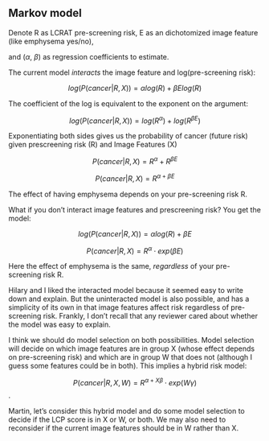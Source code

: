 ## Markov model

Denote R as LCRAT pre-screening risk, E as an dichotomized image feature (like emphysema yes/no),

and ($\alpha$, $\beta$) as regression coefficients to estimate.

 

The current model *interacts* the image feature and log(pre-screening risk):

 

$$log(P(cancer|R,X)) = \alpha log(R) + \beta E log(R)$$


 

The coefficient of the log is equivalent to the exponent on the argument:

$$log(P(cancer|R,X)) = log(R^\alpha) + log(R^{\beta E})$$

 

Exponentiating both sides gives us the probability of cancer (future risk) given prescreening risk (R) and Image Features (X)

 

$$P(cancer|R,X) = R^\alpha + R^{\beta E}$$

 

$$P(cancer|R,X) = R^{\alpha + \beta E}$$

 

The effect of having emphysema depends on your pre-screening risk R.

What if you don’t interact image features and prescreening risk?  You get the model:

 

$$log(P(cancer|R,X)) = \alpha log(R) + \beta E$$

$$P(cancer|R,X) = R^\alpha \cdot exp(\beta E)$$

 

Here the effect of emphysema is the same, *regardless* of your pre-screening risk R.

Hilary and I liked the interacted model because it seemed easy to write down and explain.  But the uninteracted model is also possible, and has a simplicity of its own in that image features affect risk regardless of pre-screening risk.  Frankly, I don’t recall that any reviewer cared about whether the model was easy to explain.

I think we should do model selection on both possibilities.  Model selection will decide on which image features are in group X (whose effect depends on pre-screening risk) and which are in group W that does not (although I guess some features could be in both).  This implies a hybrid risk model:

 

$$P(cancer|R,X,W) = R^{\alpha + X\beta} \cdot exp(W\gamma)$$.

 

Martin, let’s consider this hybrid model and do some model selection to decide if the LCP score is in X or W, or both.  We may also need to reconsider if the current image features should be in W rather than X.
